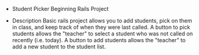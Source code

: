 * Student Picker Beginning Rails Project

* Description
Basic rails project allows you to add students, pick on them in class, and keep track of when they were last called.
A button to pick students allows the "teacher" to select a student who was not called on recently (i.e. today).
A button to add students allows the "teacher" to add a new student to the student list.
